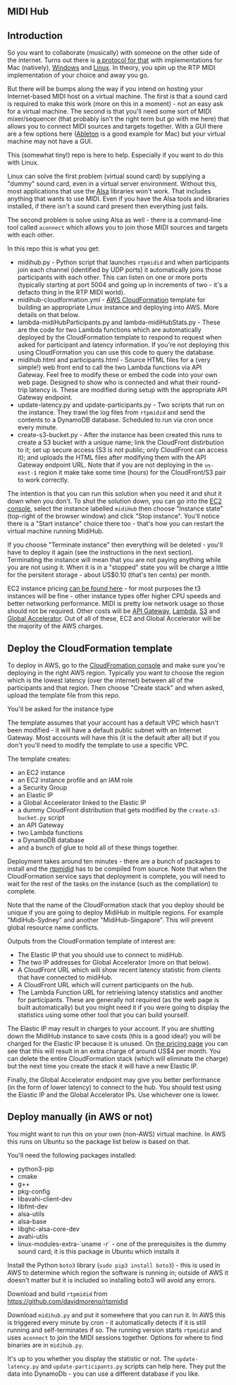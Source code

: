 ## MIDI Hub

## Introduction

So you want to collaborate (musically) with someone on the other side of the internet. Turns out there is [a protocol for that](https://www.rfc-editor.org/rfc/rfc4695) with implementations for Mac (natively), [Windows](https://www.tobias-erichsen.de/software/rtpmidi.html) and [Linux](https://github.com/davidmoreno/rtpmidid). In theory, you spin up the RTP MIDI implementation of your choice and away you go.

But there will be bumps along the way if you intend on hosting your Internet-based MIDI host on a virtual machine. The first is that a sound card is required to make this work (more on this in a moment) - not an easy ask for a virtual machine. The second is that you'll need some sort of MIDI mixer/sequencer (that probably isn't the right term but go with me here) that allows you to connect MIDI sources and targets together. With a GUI there are a few options here ([Ableton](https://www.ableton.com/en/) is a good example for Mac) but your virtual machine may not have a GUI.

This (somewhat tiny!) repo is here to help. Especially if you want to do this with Linux.

Linux can solve the first problem (virtual sound card) by supplying a "dummy" sound card, even in a virtual server environment. Without this, most applications that use the [Alsa](https://wiki.archlinux.org/title/Advanced_Linux_Sound_Architecture) libraries won't work. That includes anything that wants to use MIDI. Even if you have the Alsa tools and libraries installed, if there isn't a sound card present then everything just fails.

The second problem is solve using Alsa as well - there is a command-line tool called `aconnect` which allows you to join those MIDI sources and targets with each other.

In this repo this is what you get:

 - midihub.py - Python script that launches `rtpmidid` and when participants join each channel (identified by UDP ports) it automatically joins those participants with each other. This can listen on one or more ports (typically starting at port 5004 and going up in increments of two - it's a defacto thing in the RTP MIDI world).
 - midihub-cloudformation.yml - [AWS CloudFormation](https://aws.amazon.com/cloudformation/) template for building an appropriate Linux instance and deploying into AWS. More details on that below.
 - lambda-midiHubParticipants.py and lambda-midiHubStats.py - These are the code for two Lambda functions which are automatically deployed by the CloudFormation template to respond to request when asked for participant and latency information. If you're not deploying this using CloudFormation you can use this code to query the database.
 - midihub.html and participants.html - Source HTML files for a (very simple!) web front end to call the two Lambda functions via API Gateway. Feel free to modify these or embed the code into your own web page. Designed to show who is connected and what their round-trip latency is. These are modified during setup with the appropriate API Gateway endpoint.
 - update-latency.py and update-participants.py - Two scripts that run on the instance. They trawl the log files from `rtpmidid` and send the contents to a DynamoDB database. Scheduled to run via cron once every minute.
 - create-s3-bucket.py - After the instance has been created this runs to create a S3 bucket with a unique name; link the CloudFront distirbution to it; set up secure access (S3 is not public; only CloudFront can access it); and uploads the HTML files after modifying them with the API Gateway endpoint URL. Note that if you are not deploying in the `us-east-1` region it make take some time (hours) for the CloudFront/S3 pair to work correctly.

The intention is that you can run this solution when you need it and shut it down when you don't. To shut the solution down, you can go into the [EC2 console](https://ap-southeast-1.console.aws.amazon.com/ec2/), select the instance labelled `midiHub` then choose "Instance state" (top-right of the browser window) and click "Stop instance". You'll notice there is a "Start instance" choice there too - that's how you can restart the virtual machine running MidiHub.

If you choose "Terminate instance" then everything will be deleted - you'll have to deploy it again (see the instructions in the next section). Terminating the instance will mean that you are not paying anything while you are not using it. When it is in a "stopped" state you will be charge a little for the persitent storage - about US$0.10 (that's ten cents) per month.

EC2 instance pricing [can be found here](https://aws.amazon.com/ec2/pricing/on-demand/) - for most purposes the t3 instances will be fine - other instance types offer higher CPU speeds and better networking performance. MIDI is pretty low network usage so those should not be required. Other costs will be [API Gateway](https://aws.amazon.com/api-gateway/pricing/), [Lambda](https://aws.amazon.com/lambda/pricing/), [S3](https://aws.amazon.com/s3/pricing/) and [Global Accelerator](https://aws.amazon.com/global-accelerator/pricing/). Out of all of these, EC2 and Global Accelerator will be the majority of the AWS charges.

## Deploy the CloudFormation template

To deploy in AWS, go to the [CloudFromation console](https://ap-southeast-1.console.aws.amazon.com/cloudformation/) and make sure you're deploying in the right AWS region. Typically you want to choose the region which is the lowest latency (over the internet) between all of the participants and that region. Then choose "Create stack" and when asked, upload the template file from this repo.

You'll be asked for the instance type 

The template assumes that your account has a default VPC which hasn't been modified - it will have a default public subnet with an Internet Gateway. Most accounts will have this (it is the default after all) but if you don't you'll need to modify the template to use a specific VPC.

The template creates:

 - an EC2 instance
 - an EC2 instance profile and an IAM role
 - a Security Group
 - an Elastic IP
 - a Global Acceelerator linked to the Elastic IP
 - a dummy CloudFront distribution that gets modified by the `create-s3-bucket.py` script
 - an API Gateway
 - two Lambda functions
 - a DynamoDB database
 - and a bunch of glue to hold all of these things together.

Deployment takes around ten minutes - there are a bunch of packages to install and the [rtpmidid]((https://github.com/davidmoreno/rtpmidid)) has to be compiled from source.  Note that when the CloudFormation service says that deployment is complete, you will need to wait for the rest of the tasks on the instance (such as the compilation) to complete.

Note that the name of the CloudFormation stack that you deploy should be unique if you are going to deploy MidiHub in multiple regions. For example "MidiHub-Sydney" and another "MidiHub-Singapore". This will prevent global resource name conflicts.

Outputs from the CloudFormation template of interest are:

 - The Elastic IP that you should use to connect to midiHub.
 - The two IP addresses for Global Accelerator (more on that below).
 - A CloudFront URL which will show recent latency statistic from clients that have connected to midiHub.
 - A CloudFront URL which will current participants on the hub.
 - The Lambda Function URL for retrieiving latency statistics and another for participants. These are generally not required (as the web page is built automatically) but you might need it if you were going to display the statistics using some other tool that you can build yourself.

The Elastic IP may result in charges to your account. If you are shutting down the MidiHub instance to save costs (this is a good idea!) you will be charged for the Elastic IP because it is unused. On [the pricing page](https://aws.amazon.com/ec2/pricing/on-demand/#Elastic_IP_Addresses) you can see that this will result in an extra charge of around US$4 per month. You can delete the entire CloudFormation stack (which will eliminate the charge) but the next time you create the stack it will have a new Elastic IP.

Finally, the Global Accelerator endpoint may give you better performance (in the form of lower latency) to connect to the hub. You should test using the Elastic IP and the Global Accelerator IPs. Use whichever one is lower.

## Deploy manually (in AWS or not)

You might want to run this on your own (non-AWS) virtual machine. In AWS this runs on Ubuntu so the package list below is based on that.

You'll need the following packages installed:

- python3-pip
- cmake
- g++
- pkg-config
- libavahi-client-dev
- libfmt-dev
- alsa-utils
- alsa-base
- libghc-alsa-core-dev
- avahi-utils 
- linux-modules-extra-\`uname -r\` - one of the prerequisites is the dummy sound card; it is this package in Ubuntu which installs it

Install the Python `boto3` library (`sudo pip3 install boto3`) - this is used in AWS to determine which region the software is running in; outside of AWS it doesn't matter but it is included so installing boto3 will avoid any errors.

Download and build `rtpmidid` from https://github.com/davidmoreno/rtpmidid

Download `midihub.py` and put it somewhere that you can run it. In AWS this is triggered every minute by cron - it automatically detects if it is still running and self-terminates if so. The running version starts `rtpmidid` and uses `aconnect` to join the MIDI sessions together. Options for where to find binaries are in `midihub.py`.

It's up to you whether you display the statistic or not. The `update-latency.py` and `update-participants.py` scripts can help here. They put the data into DynamoDb - you can use a different database if you like.
